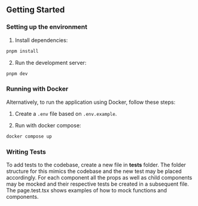 ## Getting Started

### Setting up the environment

1. Install dependencies:
```bash
pnpm install
```

2. Run the development server:
```bash
pnpm dev
```

### Running with Docker

Alternatively, to run the application using Docker, follow these steps:

1. Create a `.env` file based on `.env.example`.

2. Run with docker compose:
```bash
docker compose up
```

### Writing Tests

To add tests to the codebase, create a new file in __tests__ folder. The folder structure for this mimics the codebase and the new test may be placed accordingly. For each component all the props as well as child components may be mocked and their respective tests be created in a subsequent file. The page.test.tsx shows examples of how to mock functions and components.

